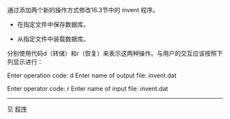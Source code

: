 通过添加两个新的操作方式修改16.3节中的 invent 程序。

- 在指定文件中保存数据库。

- 从指定文件中装载数据库。

分别使用代码d（转储）和r（恢复）来表示这两种操作。与用户的交互应该按照下列显示进行：

Enter operation code: d
Enter name of output file: invent.dat

Enter operator code: r
Enter name of input file: invent.dat

---

见 [程序](./dir_ex_19)